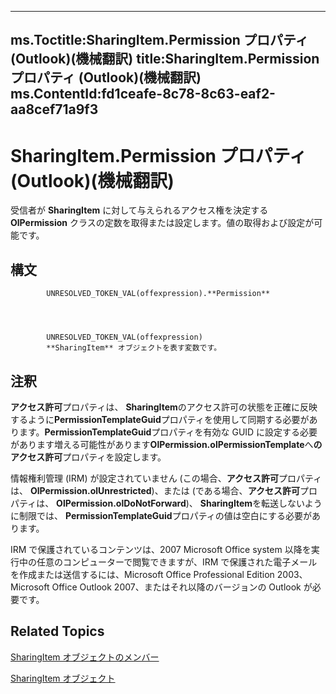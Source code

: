 

---
ms.Toctitle:SharingItem.Permission プロパティ (Outlook)(機械翻訳)
title:SharingItem.Permission プロパティ (Outlook)(機械翻訳)
ms.ContentId:fd1ceafe-8c78-8c63-eaf2-aa8cef71a9f3
---
# SharingItem.Permission プロパティ (Outlook)(機械翻訳)




受信者が **SharingItem** に対して与えられるアクセス権を決定する **OlPermission** クラスの定数を取得または設定します。値の取得および設定が可能です。

## 構文

            UNRESOLVED_TOKEN_VAL(offexpression).**Permission**




            UNRESOLVED_TOKEN_VAL(offexpression)
            **SharingItem** オブジェクトを表す変数です。



## 注釈
**アクセス許可**プロパティは、 **SharingItem**のアクセス許可の状態を正確に反映するように**PermissionTemplateGuid**プロパティを使用して同期する必要があります。**PermissionTemplateGuid**プロパティを有効な GUID に設定する必要があります増える可能性があります**OlPermission.olPermissionTemplate**へ**のアクセス許可**プロパティを設定します。



情報権利管理 (IRM) が設定されていません (この場合、**アクセス許可**プロパティは、 **OlPermission.olUnrestricted**)、または (である場合、**アクセス許可**プロパティは、 **OlPermission.olDoNotForward**)、 **SharingItem**を転送しないように制限では、 **PermissionTemplateGuid**プロパティの値は空白にする必要があります。



IRM で保護されているコンテンツは、2007 Microsoft Office system 以降を実行中の任意のコンピューターで閲覧できますが、IRM で保護された電子メールを作成または送信するには、Microsoft Office Professional Edition 2003、Microsoft Office Outlook 2007、またはそれ以降のバージョンの Outlook が必要です。



## Related Topics

[SharingItem オブジェクトのメンバー](719ad60e-2242-2c54-778f-006b61690389.md)

[SharingItem オブジェクト](63dd3451-44f3-7cc4-c6e2-7dad5835a7d2.md)





